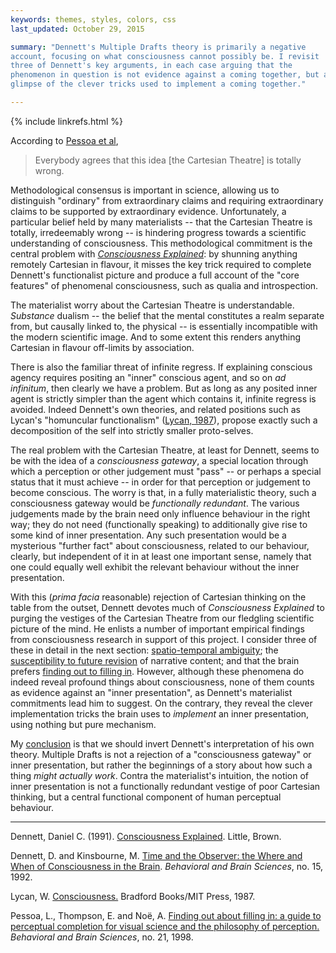 ```yaml
---
keywords: themes, styles, colors, css
last_updated: October 29, 2015

summary: "Dennett's Multiple Drafts theory is primarily a negative
account, focusing on what consciousness cannot possibly be. I revisit
three of Dennett's key arguments, in each case arguing that the
phenomenon in question is not evidence against a coming together, but a
glimpse of the clever tricks used to implement a coming together."

---
```


{% include linkrefs.html %}

According to [Pessoa et al](#pessoa98),

> Everybody agrees that this idea [the Cartesian Theatre] is totally wrong.

Methodological consensus is important in science, allowing us to
distinguish "ordinary" from extraordinary claims and requiring
extraordinary claims to be supported by extraordinary evidence.
Unfortunately, a particular belief held by many materialists -- that the
Cartesian Theatre is totally, irredeemably wrong -- is hindering
progress towards a scientific understanding of consciousness. This
methodological commitment is the central problem with
[_Consciousness Explained_](#dennett91a): by shunning anything remotely
Cartesian in flavour, it misses the key trick required to complete
Dennett's functionalist picture and produce a full account of the "core
features" of phenomenal consciousness, such as qualia and introspection.

The materialist worry about the Cartesian Theatre is understandable.
_Substance_ dualism -- the belief that the mental constitutes a realm
separate from, but causally linked to, the physical -- is essentially
incompatible with the modern scientific image. And to some extent this
renders anything Cartesian in flavour off-limits by association.

There is also the familiar threat of infinite regress. If explaining
conscious agency requires positing an "inner" conscious agent, and so on
_ad infinitum_, then clearly we have a problem. But as long as any
posited inner agent is strictly simpler than the agent which contains
it, infinite regress is avoided. Indeed Dennett's own theories, and
related positions such as Lycan's "homuncular functionalism"
([Lycan, 1987](#lycan87)), propose exactly such a decomposition of the
self into strictly smaller proto-selves.

The real problem with the Cartesian Theatre, at least for Dennett, seems
to be with the idea of a _consciousness gateway_, a special location
through which a perception or other judgement must "pass" -- or perhaps
a special status that it must achieve -- in order for that perception or
judgement to become conscious. The worry is that, in a fully
materialistic theory, such a consciousness gateway would be
_functionally redundant_. The various judgements made by the brain need
only influence behaviour in the right way; they do not need
(functionally speaking) to additionally give rise to some kind of inner
presentation. Any such presentation would be a mysterious "further fact"
about consciousness, related to our behaviour, clearly, but independent
of it in at least one important sense, namely that one could equally
well exhibit the relevant behaviour without the inner presentation.

With this (_prima facia_ reasonable) rejection of Cartesian thinking on
the table from the outset, Dennett devotes much of _Consciousness
Explained_ to purging the vestiges of the Cartesian Theatre from our
fledgling scientific picture of the mind. He enlists a number of
important empirical findings from consciousness research in support of
this project. I consider three of these in detail in the next section:
[spatio-temporal ambiguity](multiple-drafts-dennett-spatio-temporal.html);
the
[susceptibility to future revision](multiple-drafts-dennett-non-monotonic.html)
of narrative content; and that the brain prefers
[finding out to filling in](multiple-drafts-dennett-finding-out.html).
However, although these phenomena do indeed reveal profound things about
consciousness, none of them counts as evidence against an "inner
presentation", as Dennett's materialist commitments lead him to suggest.
On the contrary, they reveal the clever implementation tricks the brain
uses to _implement_ an inner presentation, using nothing but pure
mechanism.

My [conclusion](multiple-drafts-functional-gateway.html) is that we
should invert Dennett's interpretation of his own theory. Multiple
Drafts is not a rejection of a "consciousness gateway" or inner
presentation, but rather the beginnings of a story about how such a
thing _might actually work_. Contra the materialist's intuition, the
notion of inner presentation is not a functionally redundant vestige of
poor Cartesian thinking, but a central functional component of human
perceptual behaviour.

- - -

<a name="dennett91a"></a>Dennett, Daniel C. (1991).
[Consciousness Explained](). Little, Brown.

<a name="dennett92"></a>Dennett, D. and Kinsbourne, M.
[Time and the Observer: the Where and When of Consciousness in the Brain]().
_Behavioral and Brain Sciences_, no. 15, 1992.

<a name="lycan87"></a>Lycan, W. [Consciousness.]() Bradford Books/MIT
Press, 1987.

<a name="pessoa98"></a>Pessoa, L., Thompson, E. and Noë, A.
[Finding out about filling in: a guide to perceptual completion for visual science and the philosophy of perception.]()
_Behavioral and Brain Sciences_, no. 21, 1998.
